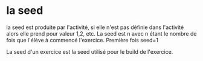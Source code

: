 
# la seed 


la seed est produite par l'activité, si elle n'est pas définie dans l'activité alors elle prend pour valeur 1,2, etc.
La seed est n avec n étant le nombre de fois que l'élève à commencé l'exercice.
Première fois seed=1


La seed d'un exercice est la seed utilisé pour le build de l'exercice.


